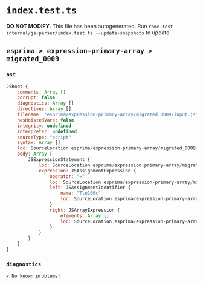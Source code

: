# `index.test.ts`

**DO NOT MODIFY**. This file has been autogenerated. Run `rome test internal/js-parser/index.test.ts --update-snapshots` to update.

## `esprima > expression-primary-array > migrated_0009`

### `ast`

```javascript
JSRoot {
	comments: Array []
	corrupt: false
	diagnostics: Array []
	directives: Array []
	filename: "esprima/expression-primary-array/migrated_0009/input.js"
	hasHoistedVars: false
	integrity: undefined
	interpreter: undefined
	sourceType: "script"
	syntax: Array []
	loc: SourceLocation esprima/expression-primary-array/migrated_0009/input.js 1:0-2:0
	body: Array [
		JSExpressionStatement {
			loc: SourceLocation esprima/expression-primary-array/migrated_0009/input.js 1:0-1:12
			expression: JSAssignmentExpression {
				operator: "="
				loc: SourceLocation esprima/expression-primary-array/migrated_0009/input.js 1:0-1:12
				left: JSAssignmentIdentifier {
					name: "T\u200c"
					loc: SourceLocation esprima/expression-primary-array/migrated_0009/input.js 1:0-1:7 (T\u200c)
				}
				right: JSArrayExpression {
					elements: Array []
					loc: SourceLocation esprima/expression-primary-array/migrated_0009/input.js 1:10-1:12
				}
			}
		}
	]
}
```

### `diagnostics`

```
✔ No known problems!

```
